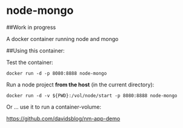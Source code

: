 # node-mongo

##Work in progress

A docker container running node and mongo

##Using this container:

Test the container:

``docker run -d -p 8080:8888 node-mongo``

Run a node project **from the host** (in the current directory):

``docker run -d -v ${PWD}:/vol/node/start -p 8080:8888 node-mongo``

Or ... use it to run a container-volume:

https://github.com/davidsblog/nm-app-demo

